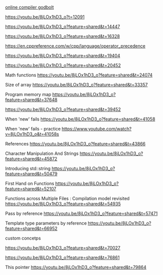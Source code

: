 [online compiler godbolt](https://godbolt.org/)  

https://youtu.be/8jLOx1hD3_o?t=12091

https://youtu.be/8jLOx1hD3_o?feature=shared&t=14447

https://youtu.be/8jLOx1hD3_o?feature=shared&t=16328

https://en.cppreference.com/w/cpp/language/operator_precedence

https://youtu.be/8jLOx1hD3_o?feature=shared&t=19404

https://youtu.be/8jLOx1hD3_o?feature=shared&t=20452

Math functions
https://youtu.be/8jLOx1hD3_o?feature=shared&t=24074 

Size of array
https://youtu.be/8jLOx1hD3_o?feature=shared&t=33357

Program memory map
https://youtu.be/8jLOx1hD3_o?feature=shared&t=37648

https://youtu.be/8jLOx1hD3_o?feature=shared&t=39452

When 'new' fails 
https://youtu.be/8jLOx1hD3_o?feature=shared&t=41058

When 'new' fails - practice
https://www.youtube.com/watch?v=8jLOx1hD3_o&t=41058s

References
https://youtu.be/8jLOx1hD3_o?feature=shared&t=43866

Character Manipulation And Strings
https://youtu.be/8jLOx1hD3_o?feature=shared&t=45872

Introducing std::string
https://youtu.be/8jLOx1hD3_o?feature=shared&t=50479

First Hand on Functions
https://youtu.be/8jLOx1hD3_o?feature=shared&t=52107

Functions across Multiple Files :
Compilation model revisited
https://youtu.be/8jLOx1hD3_o?feature=shared&t=54935

Pass by reference
https://youtu.be/8jLOx1hD3_o?feature=shared&t=57471

Template type parameters by reference
https://youtu.be/8jLOx1hD3_o?feature=shared&t=66952



custom concetps

https://youtu.be/8jLOx1hD3_o?feature=shared&t=70027


https://youtu.be/8jLOx1hD3_o?feature=shared&t=76861


This pointer
https://youtu.be/8jLOx1hD3_o?feature=shared&t=79864


